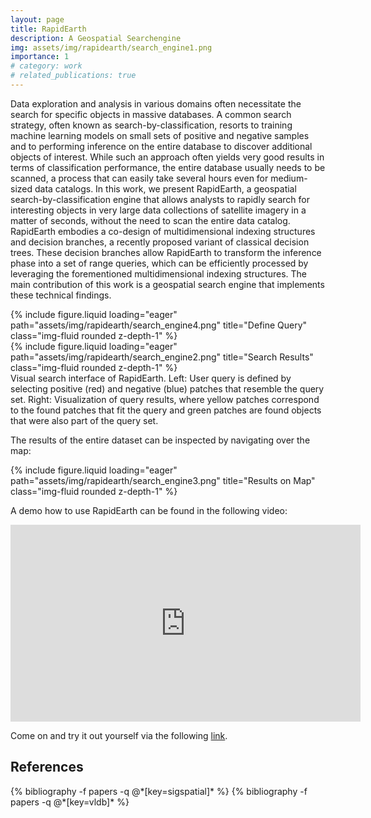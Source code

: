```yaml
---
layout: page
title: RapidEarth
description: A Geospatial Searchengine
img: assets/img/rapidearth/search_engine1.png
importance: 1
# category: work
# related_publications: true
---
```

Data exploration and analysis in various domains often necessitate the search for specific objects in massive databases. A common search strategy, often known as search-by-classification, resorts to training machine learning models on small sets of positive and negative samples and to performing inference on the entire database to discover additional objects of interest. While such an approach often yields very good results in terms of classification performance, the entire database usually needs to be scanned, a process that can easily take several hours even for medium-sized data catalogs. In this work, we present RapidEarth, a geospatial search-by-classification engine that allows analysts to rapidly search for interesting objects in very large data collections of satellite imagery in a matter of seconds, without the need to scan the entire data catalog. RapidEarth embodies a co-design of multidimensional indexing structures and decision branches, a recently proposed variant of classical decision trees. These decision branches allow RapidEarth to transform the inference phase into a set of range queries, which can be efficiently processed by leveraging the  forementioned multidimensional indexing structures. The main contribution of this work is a geospatial search engine that implements these technical findings.

<div class="row">
    <div class="col-sm mt-3 mt-md-0">
        {% include figure.liquid loading="eager" path="assets/img/rapidearth/search_engine4.png" title="Define Query" class="img-fluid rounded z-depth-1" %}
    </div>
    <div class="col-sm mt-3 mt-md-0">
        {% include figure.liquid loading="eager" path="assets/img/rapidearth/search_engine2.png" title="Search Results" class="img-fluid rounded z-depth-1" %}
    </div>
</div>
<div class="caption">
    Visual search interface of RapidEarth. Left: User query is defined by selecting positive (red) and negative (blue) patches that resemble the query set. Right: Visualization of query results, where yellow patches correspond to the found patches that fit the query and green patches are found objects that were also part of the query set.
</div>


The results of the entire dataset can be inspected by navigating over the map:

<div class="row">
    <div class="col-sm mt-3 mt-md-0">
        {% include figure.liquid loading="eager" path="assets/img/rapidearth/search_engine3.png" title="Results on Map" class="img-fluid rounded z-depth-1" %}
    </div>
</div>
<!-- <div class="caption">
    This image can also have a caption. It's like magic.
</div> -->


A demo how to use RapidEarth can be found in the following video:

<div class="video-container">
    <iframe width="560" height="315" src="https://www.youtube.com/embed/jwS96I1qhU8" frameborder="0" allowfullscreen></iframe>
</div>


Come on and try it out yourself via the following <a href="https://web.rapid.earth">link</a>.

## References
<div class="publications">
  {% bibliography -f papers -q @*[key=sigspatial]* %}
  {% bibliography -f papers -q @*[key=vldb]* %}
</div>